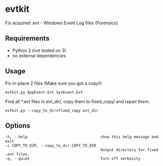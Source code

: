 # evtkit
Fix acquired .evt - Windows Event Log files (Forensics)

## Requirements
- Python 2 (not tested on 3)
- no external dependencies

## Usage
Fix in-place 2 files (Make sure you got a copy!):
```
evtkit.py AppEvent.Evt SysEvent.Evt
```
Find all *.evt files in evt_dir/, copy them to fixed_copy/ and repair them:
```
evtkit.py --copy_to_dir=fixed_copy evt_dir
```

## Options
```
-h, --help                                 show this help message and exit
-c COPY_TO_DIR, --copy_to_dir COPY_TO_DIR
                                           Output directory for fixed .evt files.
-q, --quiet                                Turn off verbosity
```
